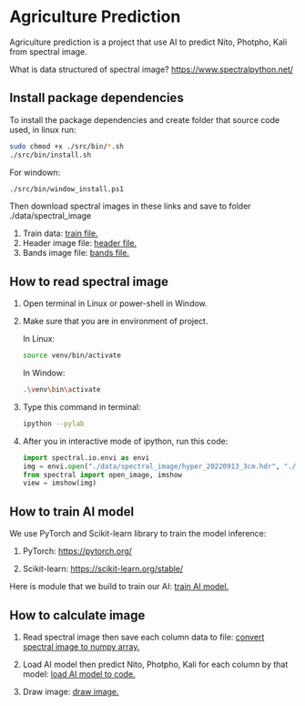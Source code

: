 # Agriculture Prediction

Agriculture prediction is a project that use AI to predict Nito, Photpho, Kali from spectral image.

What is data structured of spectral image? <https://www.spectralpython.net/>


## Install package dependencies

To install the package dependencies and create folder that source code used, in linux run:

```bash
sudo chmod +x ./src/bin/*.sh
./src/bin/install.sh
```

For windown:

```bash
./src/bin/window_install.ps1
```

Then download spectral images in these links and save to folder ./data/spectral_image
1) Train data: [train file.](https://docs.google.com/spreadsheets/d/10Wp1fz59lR28xio-lvEcxIZ8OE09b267/edit?usp=sharing&ouid=101687776546423364812&rtpof=true&sd=true)
2) Header image file: [header file.](https://drive.google.com/file/d/1-FeYM1thYKsi6yO2wcq_kHSVfwjpz9ki/view?usp=sharing)
3) Bands image file: [bands file.](https://drive.google.com/file/d/1dklZdpA4T_NShh1JvcG4PF4MLpzOMb-k/view?usp=sharing)

## How to read spectral image
1) Open terminal in Linux or power-shell in Window.
2) Make sure that you are in environment of project.

	In Linux:
	```bash
	source venv/bin/activate
	```

	In Window:
	```bash
	.\venv\bin\activate
	```
4) Type this command in terminal:

	```bash
	ipython --pylab
	```
4) After you in interactive mode of ipython, run this code:
	```python
	import spectral.io.envi as envi
	img = envi.open("./data/spectral_image/hyper_20220913_3cm.hdr", "./data/spectral_image/hyper_20220913_3cm.img")
	from spectral import open_image, imshow
	view = imshow(img)
	```

## How to train AI model

We use PyTorch and Scikit-learn library to train the model inference: 
1) PyTorch: <https://pytorch.org/>

2) Scikit-learn: <https://scikit-learn.org/stable/>

Here is module that we build to train our AI: [train AI model.](https://github.com/Hieucaohd/agriculture-prediction/blob/main/AI/common/read_spectral_common.py)



## How to calculate image

1) Read spectral image then save each column data to file: [convert spectral image to numpy array.](https://github.com/Hieucaohd/agriculture-prediction/blob/main/src/convert_img_to_np.ipynb)

2) Load AI model then predict Nito, Photpho, Kali for each column by that model: [load AI model to code.](https://github.com/Hieucaohd/agriculture-prediction/blob/main/src/bulk_calculate.ipynb)

3) Draw image: [draw image.](https://github.com/Hieucaohd/agriculture-prediction/blob/main/src/draw_img.ipynb)


